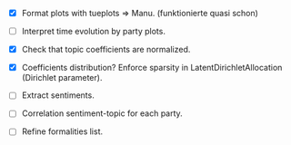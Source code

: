  - [x] Format plots with tueplots => Manu. (funktionierte quasi schon)

 - [ ] Interpret time evolution by party plots.
 
 - [x] Check that topic coefficients are normalized.
 - [x] Coefficients distribution? Enforce sparsity in LatentDirichletAllocation (Dirichlet parameter).

 - [ ] Extract sentiments.
 - [ ] Correlation sentiment-topic for each party.







 - [ ] Refine formalities list.
